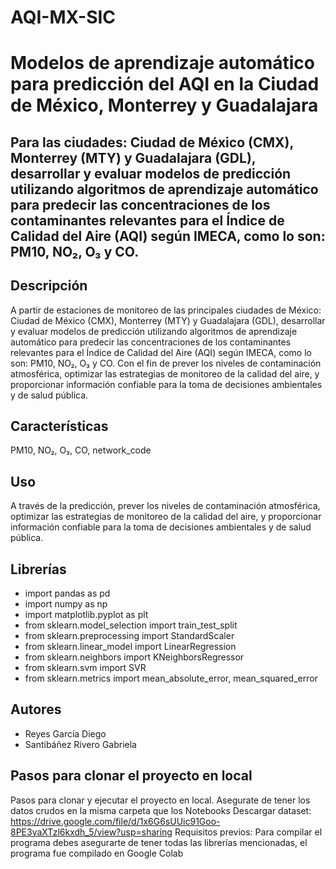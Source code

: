 # AQI-MX-SIC
# Modelos de aprendizaje automático para predicción del AQI en la Ciudad de México, Monterrey y Guadalajara

Para las ciudades: Ciudad de México (CMX), Monterrey (MTY) y Guadalajara (GDL), desarrollar y evaluar modelos de predicción utilizando algoritmos de aprendizaje automático para predecir las concentraciones de los contaminantes relevantes para el Índice de Calidad del Aire (AQI) según IMECA, como lo son: PM10, NO₂, O₃ y CO. 
---

## Descripción
A partir de estaciones de monitoreo de las principales ciudades de México: Ciudad de México (CMX), Monterrey (MTY) y Guadalajara (GDL), desarrollar y evaluar modelos de predicción utilizando algoritmos de aprendizaje automático para predecir las concentraciones de los contaminantes relevantes para el Índice de Calidad del Aire (AQI) según IMECA, como lo son: PM10, NO₂, O₃ y CO. Con el fin de prever los niveles de contaminación atmosférica, optimizar las estrategias de monitoreo de la calidad del aire, y proporcionar información confiable para la toma de decisiones ambientales y de salud pública.
## Características
PM10, NO₂, O₃, CO, network_code
## Uso
A través de la predicción, prever los niveles de contaminación atmosférica, optimizar las estrategias de monitoreo de la calidad del aire, y proporcionar información confiable para la toma de decisiones ambientales y de salud pública.
## Librerías
- import pandas as pd
- import numpy as np
- import matplotlib.pyplot as plt
- from sklearn.model_selection import train_test_split
- from sklearn.preprocessing import StandardScaler
- from sklearn.linear_model import LinearRegression
- from sklearn.neighbors import KNeighborsRegressor
- from sklearn.svm import SVR
- from sklearn.metrics import mean_absolute_error, mean_squared_error
## Autores
- Reyes García Diego
- Santibáñez Rivero Gabriela

## Pasos para clonar el proyecto en local
Pasos para clonar y ejecutar el proyecto en local.
Asegurate de tener los datos crudos en la misma carpeta que los Notebooks
Descargar dataset: https://drive.google.com/file/d/1x6G6sUUic91Goo-8PE3yaXTzl6kxdh_5/view?usp=sharing
Requisitos previos: Para compilar el programa debes asegurarte de tener todas las librerías mencionadas, el programa fue compilado en Google Colab
